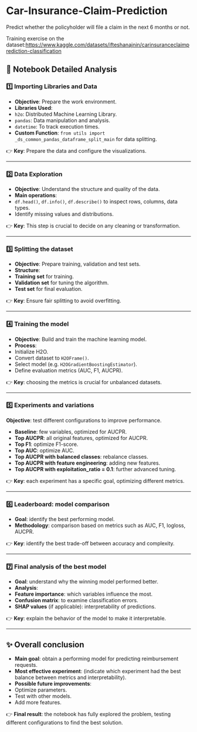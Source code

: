 # Car-Insurance-Claim-Prediction
Predict whether the policyholder will file a claim in the next 6 months or not.

Training exercise on the dataset:https://www.kaggle.com/datasets/ifteshanajnin/carinsuranceclaimprediction-classification

## 🎯 Notebook Detailed Analysis

### 1️⃣ Importing Libraries and Data
- **Objective**: Prepare the work environment.
- **Libraries Used**:
- `h2o`: Distributed Machine Learning Library.
- `pandas`: Data manipulation and analysis.
- `datetime`: To track execution times.
- **Custom Function**: `from utils import _ds_common_pandas_dataframe_split_main` for data splitting.

👉 **Key**: Prepare the data and configure the visualizations.

---

### 2️⃣ Data Exploration
- **Objective**: Understand the structure and quality of the data.
- **Main operations**:
- `df.head()`, `df.info()`, `df.describe()` to inspect rows, columns, data types.
- Identify missing values ​​and distributions.

👉 **Key**: This step is crucial to decide on any cleaning or transformation.

---

### 3️⃣ Splitting the dataset
- **Objective**: Prepare training, validation and test sets.
- **Structure**:
- **Training set** for training.
- **Validation set** for tuning the algorithm.
- **Test set** for final evaluation.

👉 **Key**: Ensure fair splitting to avoid overfitting.

---

### 4️⃣ Training the model
- **Objective**: Build and train the machine learning model.
- **Process**:
- Initialize H2O.
- Convert dataset to `H2OFrame()`.
- Select model (e.g. `H2OGradientBoostingEstimator`).
- Define evaluation metrics (AUC, F1, AUCPR).

👉 **Key**: choosing the metrics is crucial for unbalanced datasets.

---

### 5️⃣ Experiments and variations
**Objective**: test different configurations to improve performance.

- **Baseline**: few variables, optimized for AUCPR.
- **Top AUCPR**: all original features, optimized for AUCPR.
- **Top F1**: optimize F1-score.
- **Top AUC**: optimize AUC.
- **Top AUCPR with balanced classes**: rebalance classes.
- **Top AUCPR with feature engineering**: adding new features.
- **Top AUCPR with exploitation_ratio = 0.1**: further advanced tuning.

👉 **Key**: each experiment has a specific goal, optimizing different metrics.

---

### 6️⃣ Leaderboard: model comparison
- **Goal**: identify the best performing model.
- **Methodology**: comparison based on metrics such as AUC, F1, logloss, AUCPR.

👉 **Key**: identify the best trade-off between accuracy and complexity.

---

### 7️⃣ Final analysis of the best model
- **Goal**: understand why the winning model performed better.
- **Analysis**:
- **Feature importance**: which variables influence the most.
- **Confusion matrix**: to examine classification errors.
- **SHAP values** (if applicable): interpretability of predictions.

👉 **Key**: explain the behavior of the model to make it interpretable.

---

## ✨ Overall conclusion

- **Main goal**: obtain a performing model for predicting reimbursement requests.
- **Most effective experiment**: (indicate which experiment had the best balance between metrics and interpretability).
- **Possible future improvements**:
- Optimize parameters.
- Test with other models.
- Add more features.

👉 **Final result**: the notebook has fully explored the problem, testing different configurations to find the best solution.


